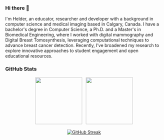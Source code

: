 ### Hi there 👋

I'm Helder, an educator, researcher and developer with a background in computer science and medical imaging based in Calgary, Canada. 
I have a bachelor's degree in Computer Science, a Ph.D. and a Master's in Biomedical Engineering, where I worked with digital mammography and Digital Breast Tomosynthesis, leveraging computational techniques to advance breast cancer detection. Recently, I’ve broadened my research to explore innovative approaches to student engagement and open educational resources.

<!--
**helderc/helderc** is a ✨ _special_ ✨ repository because its `README.md` (this file) appears on your GitHub profile.

Here are some ideas to get you started:

- 🔭 I’m currently working on ...
- 👯 I’m looking to collaborate on ...
- 🤔 I’m looking for help with ...
- 💬 Ask me about ...
- 📫 How to reach me: ...
- 😄 Pronouns: ...
- ⚡ Fun fact: ...
-->

### GitHub Stats

<div class="row" align="center">
  <div class="column">
    <img src="https://github-readme-stats.vercel.app/api?username=helderc&show_icons=true&count_private=true&hide_border=true&theme=dark" align="center" height="150px"/>
    &nbsp;
    <img src="https://github-readme-stats.vercel.app/api/top-langs/?username=helderc&hide_border=true&layout=compact&theme=dark" align="center" height="150px" /></div>
</div>

<br/>  

<div class="row" align="center">
    <a href="https://git.io/streak-stats"><img src="https://streak-stats.demolab.com?user=helderc" alt="GitHub Streak" /></a> 
</div>
